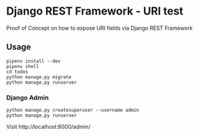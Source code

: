 # Django REST Framework - URI test

Proof of Concept on how to expose URI fields via Django REST Framework

## Usage

    pipenv install --dev
    pipenv shell
    cd todos
    python manage.py migrate
    python manage.py runserver

### Django Admin

    python manage.py createsuperuser --username admin
    python manage.py runserver

Visit http://localhost:8000/admin/
